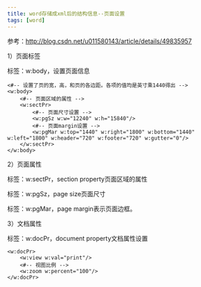 ```yaml
---
title: word存储成xml后的结构信息--页面设置
tags: [word]
---
```


参考：http://blog.csdn.net/u011580143/article/details/49835957

1）页面标签

标签：w:body，设置页面信息

```
<#-- 设置了页的宽，高，和页的各边距。各项的值均是英寸乘1440得出 -->
<w:body> 
    <#-- 页面区域的属性 -->
    <w:sectPr>
        <#-- 页面尺寸设置 -->
        <w:pgSz w:w="12240" w:h="15840"/>
        <#-- 页面margin设置 -->
        <w:pgMar w:top="1440" w:right="1800" w:bottom="1440" w:left="1800" w:header="720" w:footer="720" w:gutter="0"/>
    </w:sectPr>
</w:body> 
```

2）页面属性

标签：w:sectPr，section property页面区域的属性

标签：w:pgSz，page size页面尺寸

标签：w:pgMar，page margin表示页面边框。

3）文档属性

标签：w:docPr，document property文档属性设置

```
<w:docPr>
    <w:view w:val="print"/>
    <#-- 视图比例 -->
    <w:zoom w:percent="100"/>
</w:docPr>
```